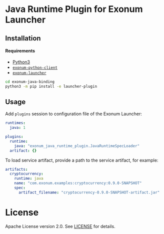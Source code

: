 # Java Runtime Plugin for Exonum Launcher

## Installation

#### Requirements

- [Python3](https://www.python.org/downloads/)
- [`exonum-python-client`](https://github.com/exonum/exonum-python-client)
- [`exonum-launcher`](https://github.com/exonum/exonum-launcher)

```bash
cd exonum-java-binding
python3 -m pip install -e launcher-plugin
```

## Usage

Add `plugins` session to configuration file of the Exonum Launcher:

```yaml
runtimes:
  java: 1

plugins:
  runtime:
    java: "exonum_java_runtime_plugin.JavaRuntimeSpecLoader"
  artifact: {}
```

To load service artifact, provide a path to the service artifact, for example:

```yaml
artifacts:
  cryptocurrency:
    runtime: java
    name: "com.exonum.examples:cryptocurrency:0.9.0-SNAPSHOT"
    spec:
      artifact_filename: "cryptocurrency-0.9.0-SNAPSHOT-artifact.jar"
```

# License

Apache License version 2.0. See [LICENSE](LICENSE) for details.
